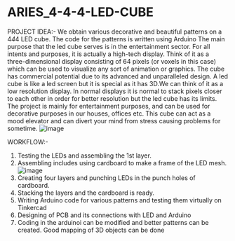 # ARIES_4-4-4-LED-CUBE
PROJECT IDEA:-
We obtain various decorative and beautiful patterns on a 4*4*4 LED cube. The code for the patterns is written using Arduino
The main purpose that the led cube serves is in the entertainment sector. For all intents and purposes, it is actually a high-tech display. Think of it as a three-dimensional display consisting of 64 pixels (or voxels in this case) which can be used to visualize any sort of animation or graphics. The cube has commercial potential due to its advanced and unparalleled design.
A led cube is like a led screen but it is special as it has 3D.We can think of it as a low resolution display. In normal displays it is normal to stack pixels closer to each other in order for better resolution but the led cube has its limits.
The project is mainly for entertainment purposes, and can be used for decorative purposes in our houses, offices etc. This cube can act as a mood elevator and can divert your mind from stress causing problems for sometime.
![image](https://github.com/Krish-Roorkee/ARIES_4-4-4-LED-CUBE/assets/101397993/e00c6797-2046-4ebb-b36a-f6758e4f090e)

WORKFLOW:-
1) Testing the LEDs and assembling the 1st layer.
2) Assembling includes using cardboard to make a frame of the LED mesh. 
 ![image](https://github.com/Krish-Roorkee/ARIES_4-4-4-LED-CUBE/assets/101397993/24e7dae3-cc4f-4a5b-ae71-0fdc205468b4)
3) Creating four layers and punching LEDs in the punch holes of cardboard.
4) Stacking the layers and the cardboard is ready.
5) Writing Arduino code for various patterns and testing them virtually on Tinkercad
6) Designing of PCB and its connections with LED and Arduino
7) Coding in the arduinoi can be modified and better patterns can be created. Good mapping of 3D objects can be done





